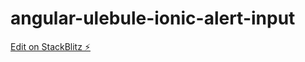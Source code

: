 # angular-ulebule-ionic-alert-input

[Edit on StackBlitz ⚡️](https://stackblitz.com/edit/angular-mvsedr)